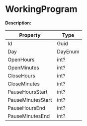 # WorkingProgram

**Description:** 

| Property | Type |
|---|---|
| Id | Guid |
| Day | DayEnum |
| OpenHours | int? |
| OpenMinutes | int? |
| CloseHours | int? |
| CloseMinutes | int? |
| PauseHoursStart | int? |
| PauseMinutesStart | int? |
| PauseHoursEnd | int? |
| PauseMinutesEnd | int? |


